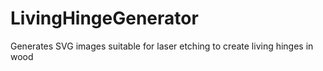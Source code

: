 # LivingHingeGenerator
Generates SVG images suitable for laser etching to create living hinges in wood
